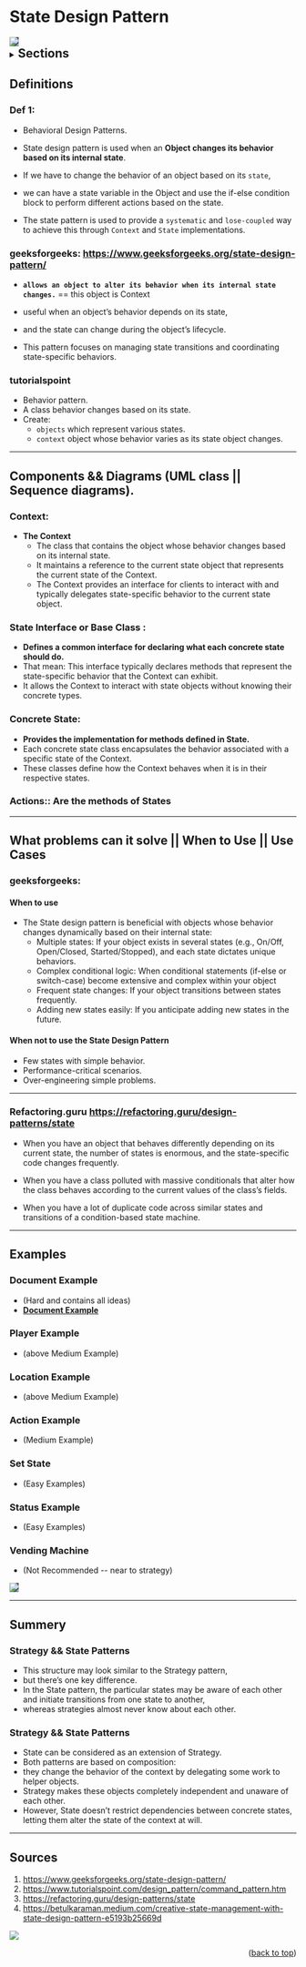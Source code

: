<div id="top"></div>

# State Design Pattern
<Behavioral>

<img style="background-color:#554777" align="center" src = "assets/state_design_pattern.png">

<details>
  <summary> <h2 style="display: inline;">  Sections</h2> </summary>

- [State Design Pattern <Behavioral>](#state-design-pattern)
  - [Definitions](#definitions)
  - [Sources](#sources)

</details>



## Definitions  

### Def 1: 
- Behavioral Design Patterns.
- State design pattern is used when an **Object changes its behavior based on its internal state**.

- If we have to change the behavior of an object based on its `state`,
- we can have a state variable in the Object and use the if-else condition block to perform different actions based on the state.
- The state pattern is used to provide a `systematic` and `lose-coupled` way to achieve this through `Context` and `State` implementations.

### geeksforgeeks: https://www.geeksforgeeks.org/state-design-pattern/
- **`allows an object to alter its behavior when its internal state changes.`** == this object is Context
- useful when an object’s behavior depends on its state, 
- and the state can change during the object’s lifecycle.

- This pattern focuses on managing state transitions and coordinating state-specific behaviors.


### tutorialspoint

- Behavior pattern.
- A class behavior changes based on its state.
-  Create:
   -  `objects` which represent various states.
   -  `context` object whose behavior varies as its state object changes.

---

## Components && Diagrams (UML class || Sequence diagrams).

### Context:

- **The Context**
  - The class that contains the object whose behavior changes based on its internal state.
  - It maintains a reference to the current state object that represents the current state of the Context.
  - The Context provides an interface for clients to interact with and typically delegates state-specific behavior to the current state object.

### State Interface or Base Class :
- **Defines a common interface for declaring what each concrete state should do.**
- That mean: This interface typically declares methods that represent the state-specific behavior that the Context can exhibit. 
- It allows the Context to interact with state objects without knowing their concrete types.

### Concrete State:
 - **Provides the implementation for methods defined in State.**
 - Each concrete state class encapsulates the behavior associated with a specific state of the Context. 
 - These classes define how the Context behaves when it is in their respective states.

### Actions:: Are the methods of States

--- 

## What problems can it solve || When to Use || Use Cases

### geeksforgeeks:
#### When to use 
- The State design pattern is beneficial with objects whose behavior changes dynamically based on their internal state:
  - Multiple states: If your object exists in several states (e.g., On/Off, Open/Closed, Started/Stopped), and each state dictates unique behaviors.
  - Complex conditional logic: When conditional statements (if-else or switch-case) become extensive and complex within your object
  - Frequent state changes: If your object transitions between states frequently.
  - Adding new states easily: If you anticipate adding new states in the future.



#### When not to use the State Design Pattern

- Few states with simple behavior.
- Performance-critical scenarios.
- Over-engineering simple problems.

---------

### Refactoring.guru https://refactoring.guru/design-patterns/state

- When you have an object that behaves differently depending on its current state, the number of states is enormous, and the state-specific code changes frequently.

- When you have a class polluted with massive conditionals that alter how the class behaves according to the current values of the class’s fields.

- When you have a lot of duplicate code across similar states and transitions of a condition-based state machine.

----------

## Examples 

### Document Example 
- (Hard and contains all ideas)
- <strong><a href="document_example/" target="_blank">Document Example</a></strong>

### Player Example 
- (above Medium Example)

### Location Example 
- (above Medium Example)

### Action Example 
- (Medium Example)

### Set State 
- (Easy Examples)

### Status Example  
- (Easy Examples)

### Vending Machine 
- (Not Recommended -- near to strategy)
<img style="background-color:#554777" align="center" src = "assets/geeks_state_example.png">

---

## Summery

### Strategy && State Patterns
- This structure may look similar to the Strategy pattern,
- but there’s one key difference. 
- In the State pattern, the particular states may be aware of each other and initiate transitions from one state to another,
- whereas strategies almost never know about each other.

### Strategy && State Patterns
- State can be considered as an extension of Strategy.
- Both patterns are based on composition: 
- they change the behavior of the context by delegating some work to helper objects.
- Strategy makes these objects completely independent and unaware of each other.
- However, State doesn’t restrict dependencies between concrete states, letting them alter the state of the context at will.

---

## Sources

1. <https://www.geeksforgeeks.org/state-design-pattern/>
2. https://www.tutorialspoint.com/design_pattern/command_pattern.htm
3. https://refactoring.guru/design-patterns/state
4. https://betulkaraman.medium.com/creative-state-management-with-state-design-pattern-e5193b25669d

<img src = "assets/document_example.png">

<p align="right">(<a href="#top">back to top</a>)</p>
